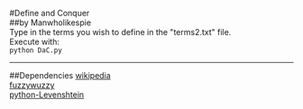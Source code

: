 #Define and Conquer  
##by Manwholikespie  
Type in the terms you wish to define in the "terms2.txt" file.  
Execute with:  
`python DaC.py`

----
##Dependencies
[wikipedia](https://pypi.python.org/pypi/wikipedia/)  
[fuzzywuzzy](https://github.com/seatgeek/fuzzywuzzy)  
[python-Levenshtein](https://pypi.python.org/pypi/python-Levenshtein/0.12.0)  

